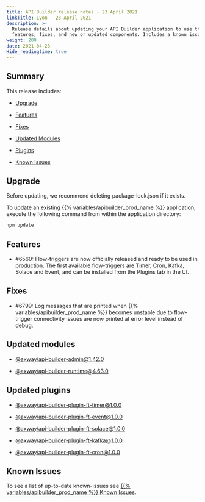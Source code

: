 ```yaml
---
title: API Builder release notes - 23 April 2021
linkTitle: Lyon - 23 April 2021
description: >-
  Release details about updating your API Builder application to use the new
  features, fixes, and new or updated components. Includes a known issues list.
weight: 200
date: 2021-04-23
Hide_readingtime: true
---
```


## Summary

This release includes:

* [Upgrade](#upgrade)

* [Features](#features)

* [Fixes](#fixes)

* [Updated Modules](#updated-modules)

* [Plugins](#updated-plugins)

* [Known Issues](#known-issues)

## Upgrade

Before updating, we recommend deleting package-lock.json if it exists.

To update an existing {{% variables/apibuilder_prod_name %}} application, execute the following command from within the application directory:

```bash
npm update
```

## Features

* #6560: Flow-triggers are now officially released and ready to be used in production. The first available flow-triggers are Timer, Cron, Kafka, Solace and Event, and can be installed from the Plugins tab in the UI.

## Fixes

* #6799: Log messages that are printed when {{% variables/apibuilder_prod_name %}} becomes unstable due to flow-trigger connectivity issues are now printed at error level instead of debug.

## Updated modules

* [@axway/api-builder-admin@1.42.0](https://www.npmjs.com/package/@axway/api-builder-admin/v/1.42.0)

* [@axway/api-builder-runtime@4.63.0](https://www.npmjs.com/package/@axway/api-builder-runtime/v/4.63.0)

## Updated plugins

* [@axway/api-builder-plugin-ft-timer@1.0.0](https://www.npmjs.com/package/@axway/api-builder-plugin-ft-timer/v/1.0.0)

* [@axway/api-builder-plugin-ft-event@1.0.0](https://www.npmjs.com/package/@axway/api-builder-plugin-ft-event/v/1.0.0)

* [@axway/api-builder-plugin-ft-solace@1.0.0](https://www.npmjs.com/package/@axway/api-builder-plugin-ft-solace/v/1.0.0)

* [@axway/api-builder-plugin-ft-kafka@1.0.0](https://www.npmjs.com/package/@axway/api-builder-plugin-ft-kafka/v/1.0.0)

* [@axway/api-builder-plugin-ft-cron@1.0.0](https://www.npmjs.com/package/@axway/api-builder-plugin-ft-cron/v/1.0.0)

## Known Issues

To see a list of up-to-date known-issues see [{{% variables/apibuilder_prod_name %}} Known Issues](/docs/known_issues/).
